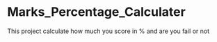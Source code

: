 # Marks_Percentage_Calculater
This project calculate how much you score in % and are you fail or not
